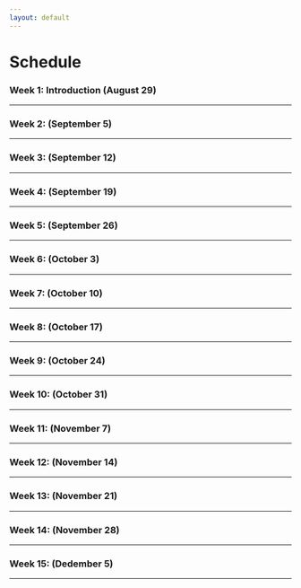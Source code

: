 ```yaml
--- 
layout: default
---
```


# Schedule


### Week 1: Introduction (August 29)



---


### Week 2: (September 5)


---


### Week 3:  (September 12)


---


### Week 4:  (September 19)


---


### Week 5:  (September 26)


---


### Week 6:  (October 3)


---


### Week 7:  (October 10)


---


### Week 8:  (October 17)


---


### Week 9:  (October 24)


---


### Week 10:  (October 31)


---


### Week 11:  (November 7)


---


### Week 12:  (November 14)


---


### Week 13:  (November 21)


---


### Week 14:  (November 28)


---


### Week 15:  (Dedember 5)



---


